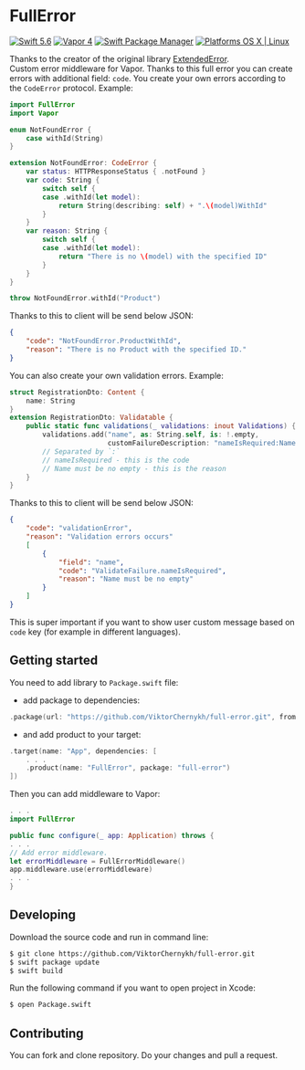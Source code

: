 # FullError

[![Swift 5.6](https://img.shields.io/badge/Swift-5.6-orange.svg?style=flat)](ttps://developer.apple.com/swift/)
[![Vapor 4](https://img.shields.io/badge/vapor-4.0-blue.svg?style=flat)](https://vapor.codes)
[![Swift Package Manager](https://img.shields.io/badge/SPM-compatible-4BC51D.svg?style=flat)](https://swift.org/package-manager/)
[![Platforms OS X | Linux](https://img.shields.io/badge/Platforms-OS%20X%20%7C%20Linux%20-lightgray.svg?style=flat)](https://developer.apple.com/swift/)

Thanks to the creator of the original library [ExtendedError](https://github.com/Mikroservices/ExtendedError).  
Custom error middleware for Vapor. Thanks to this full error you can create errors with additional field: `code`. You create your own errors according to the `CodeError` protocol. Example:

```swift
import FullError
import Vapor

enum NotFoundError {
    case withId(String)
}

extension NotFoundError: CodeError {
    var status: HTTPResponseStatus { .notFound }
    var code: String {
        switch self {
        case .withId(let model):
            return String(describing: self) + ".\(model)WithId"
        }
    }
    var reason: String {
        switch self {
        case .withId(let model):
            return "There is no \(model) with the specified ID"
        }
    }
}

throw NotFoundError.withId("Product")
```

Thanks to this to client will be send below JSON:

```json
{
    "code": "NotFoundError.ProductWithId",
    "reason": "There is no Product with the specified ID."
}
```

You can also create your own validation errors. Example:

```swift
struct RegistrationDto: Content {
    name: String
}
extension RegistrationDto: Validatable {
    public static func validations(_ validations: inout Validations) {
        validations.add("name", as: String.self, is: !.empty,
                        customFailureDescription: "nameIsRequired:Name is required")
        // Separated by `:`
        // nameIsRequired - this is the code
        // Name must be no empty - this is the reason
    }
}
```

Thanks to this to client will be send below JSON:

```json
{
    "code": "validationError",
    "reason": "Validation errors occurs"
    [
        {
            "field": "name",
            "code": "ValidateFailure.nameIsRequired",
            "reason": "Name must be no empty"
        }
    ]
}
```

This is super important if you want to show user custom message based on `code` key (for example in different languages). 

## Getting started

You need to add library to `Package.swift` file:

 - add package to dependencies:
```swift
.package(url: "https://github.com/ViktorChernykh/full-error.git", from: "1.0.0")
```

- and add product to your target:
```swift
.target(name: "App", dependencies: [
    . . .
    .product(name: "FullError", package: "full-error")
])
```

Then you can add middleware to Vapor:

```swift
. . .
import FullError

public func configure(_ app: Application) throws {
. . .
// Add error middleware.
let errorMiddleware = FullErrorMiddleware()
app.middleware.use(errorMiddleware)
. . .
}
```

## Developing

Download the source code and run in command line:

```bash
$ git clone https://github.com/ViktorChernykh/full-error.git
$ swift package update
$ swift build
```
Run the following command if you want to open project in Xcode:

```bash
$ open Package.swift
```

## Contributing

You can fork and clone repository. Do your changes and pull a request.

